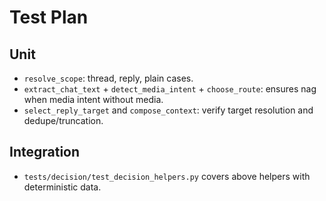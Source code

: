 # Test Plan

## Unit
- `resolve_scope`: thread, reply, plain cases.
- `extract_chat_text` + `detect_media_intent` + `choose_route`: ensures nag when media intent without media.
- `select_reply_target` and `compose_context`: verify target resolution and dedupe/truncation.

## Integration
- `tests/decision/test_decision_helpers.py` covers above helpers with deterministic data.
